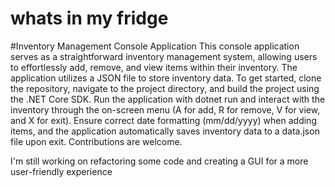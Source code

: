 # whats in my fridge

#Inventory Management Console Application
This console application serves as a straightforward inventory management system, allowing users to effortlessly add, remove, and view items within their inventory. 
The application utilizes a JSON file to store inventory data. To get started, clone the repository, navigate to the project directory, and build the project using the .NET Core SDK. 
Run the application with dotnet run and interact with the inventory through the on-screen menu (A for add, R for remove, V for view, and X for exit). 
Ensure correct date formatting (mm/dd/yyyy) when adding items, and the application automatically saves inventory data to a data.json file upon exit.
Contributions are welcome.

I'm still working on refactoring some code and creating a GUI for a more user-friendly experience 



